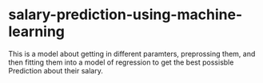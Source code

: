 # salary-prediction-using-machine-learning


This is a model about getting in different paramters, preprossing them, and then fitting them into a model of regression to get the best possisble Prediction about their salary. 

